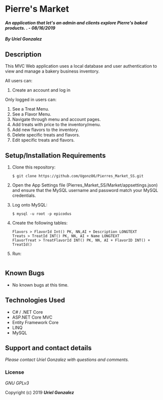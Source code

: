 # Pierre's Market

#### _An application that let's an admin and clients explore Pierre's baked products. . - 08/16/2019_

#### _By **Uriel Gonzalez**_

## Description

This MVC Web application uses a local database and user authentication to view and manage a bakery business inventory.

All users can:
1. Create an account and log in

Only logged in users can:
1. See a Treat Menu.
2. See a Flavor Menu.
3. Navigate through menu and account pages.
4. Add treats with price to the inventory/menu.
5. Add new flavors to the inventory.
6. Delete specific treats and flavors.
7. Edit specific treats and flavors.

## Setup/Installation Requirements

1. Clone this repository:
    ```
    $ git clone https://github.com/Ugonz86/Pierres_Market_SS.git
    ```
2. Open the App Settings file (Pierres_Market_SS/Market/appsettings.json) and ensure that the MySQL username and password match your MySQL credentials.

3. Log onto MySQL:
    ```
    $ mysql -u root -p epicodus
    ```
4. Create the following tables:
    ```
    Flavors > FlavorId Int() PK, NN,AI + Description LONGTEXT
    Treats > TreatId INT() PK, NN, AI + Name LONGTEXT
    FlavorTreat > TreatFlavorId INT() PK, NN, AI + FlavorID INT() + TreatId()
    ```
5. Run:
    ```$dotnet Run
    ```

## Known Bugs
* No known bugs at this time.

## Technologies Used
* C# / .NET Core
* ASP.NET Core MVC
* Entity Framework Core
* LINQ
* MySQL

## Support and contact details

_Please contact Uriel Gonzalez with questions and comments._

### License

*GNU GPLv3*

Copyright (c) 2019 **_Uriel Gonzalez_**
